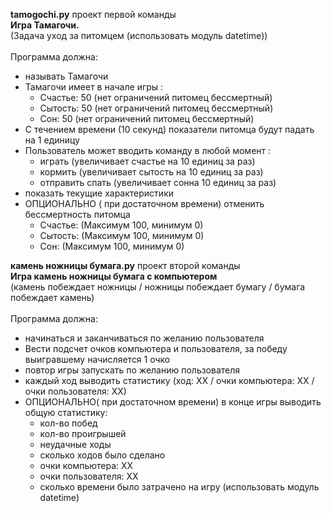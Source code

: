 <strong>tamogochi.py</strong> проект первой команды <br>
<strong>Игра Тамагочи.</strong> <br>
(Задача уход за питомцем (использовать модуль datetime))<br><br>
Программа должна:<br>
* называть Тамагочи<br>
* Тамагочи имеет в начале игры : <br>
   * Счастье: 50 (нет ограничений питомец бессмертный)<br>
   * Сытость: 50  (нет ограничений питомец бессмертный)<br>
   * Сон: 50  (нет ограничений питомец бессмертный)<br>
* С течением времени (10 секунд) показатели питомца будут падать на 1 единицу<br>
* Пользователь может вводить команду в любой момент : <br>
   * играть (увеличивает счастье на 10 единиц за раз)<br>
   * кормить (увеличивает сытость на 10 единиц за раз)<br>
   * отправить спать (увеличивает сонна 10 единиц за раз)<br>
* показать текущие характеристики <br>
* ОПЦИОНАЛЬНО ( при достаточном времени)  отменить бессмертность питомца<br>
   * Счастье: (Максимум 100, минимум 0)<br>
   * Сытость: (Максимум 100, минимум 0)<br>
   * Сон: (Максимум 100, минимум 0)<br>

<strong>камень ножницы бумага.py</strong> проект второй команды <br>
<strong>Игра камень ножницы бумага с компьютером</strong><br>
(камень побеждает ножницы / ножницы побеждает бумагу / бумага побеждает камень)<br><br>
Программа должна:<br>
* начинаться и заканчиваться по желанию пользователя
* Вести подсчет очков компьютера и пользователя, за победу выигравшему начисляется 1 очко
* повтор игры запускать по желанию пользователя
* каждый ход выводить статистику (ход: ХХ / очки компьютера: ХХ / очки пользователя: ХХ)
* ОПЦИОНАЛЬНО( при достаточном времени)  в конце игры выводить общую статистику:
  * кол-во побед
  * кол-во проигрышей
  * неудачные ходы
  * сколько ходов было сделано  
  * очки компьютера: ХХ
  * очки пользователя: ХХ
  * сколько времени было затрачено на игру (использовать модуль datetime)

